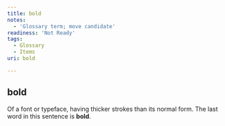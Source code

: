 ```yaml
---
title: bold
notes:
  - 'Glossary term; move candidate'
readiness: 'Not Ready'
tags:
  - Glossary
  - Items
uri: bold

---
```

## bold

Of a font or typeface, having thicker strokes than its normal form. The last word in this sentence is **bold**.

